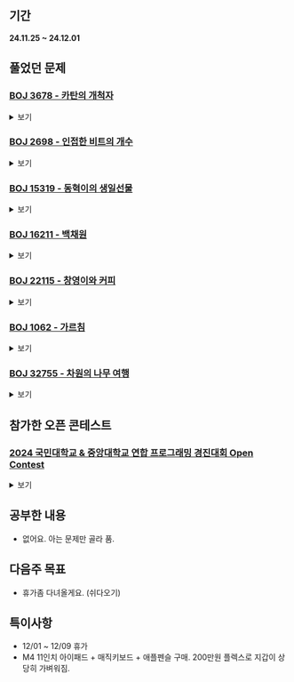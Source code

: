 ## 기간
**24.11.25 ~ 24.12.01**

## 풀었던 문제

### [BOJ 3678 - 카탄의 개척자](https://www.acmicpc.net/problem/3678)
<details>
<summary>보기</summary> 

- 정보
    - Tier: GoldⅠ
    - Tag: implementation

- 타임라인
    - Problem Open: 11/24 22:40
    - Tag Open: 11/25 07:20
    - Solve: --/-- --:--

- 풀이
    - 깡으로 해보는중

- 회고
    - 시뮬레이션 / 구현인 점 짐작은 하고 있었지만, 직접 태그를 확인해보고는 경악했다.
    - 시간이 오래 걸릴 것 같아 이번주 까지 푸는걸 목표로 잡고 임시적으로 유기
 
- 코드
  - ```cpp
    코드
    ```

</details>

### [BOJ 2698 - 인접한 비트의 개수](https://www.acmicpc.net/problem/2698)
<details>
<summary>보기</summary> 

- 정보
    - Tier: GoldⅣ
    - Tag: DP

- 타임라인
    - Problem Open: 11/25 22:10
    - Tag Open: 11/25 22:30
    - Solve: 11/25 23:01

- 풀이
    - $DP[i][N][K] =$ 첫 비트가 $i$이고, 크기가 $N$, 인접 비트의 개수가 $K$인 수열의 개수 $i \in \lbrace0, 1\rbrace$
    - <img src="http://latex.codecogs.com/png.latex?\dpi{110}\bg_white 
          \begin{cases}
          DP[i][N][K] = DP[i-1][N-1][K] + DP[i][N-1][K-1] & i=1 \\
          DP[i][N][K] = DP[i][N-1][K] + DP[i+1][N-1][K] & i=0
          \end{cases}
          "/>
    - 기저사례: $DP[0][1][0] = DP[1][1][0] = 1$

- 회고
    - 점화식 구현에서 애를 먹었다. 최적화 문제가 아닌 새로운 유형의 DP 문제로 잘 연구해서 쿼리에 추가하기
    - [바텀업 방식 코드](https://www.acmicpc.net/source/79130749)
 
- 코드
  - ```cpp
    #include <iostream>
    #include <vector>
    
    using namespace std;
    
    vector <vector <int>> bit0DP(101, vector <int> (101, -1));
    vector <vector <int>> bit1DP(101, vector <int> (101, -1));
    
    int get0BitDP(int N, int K);
    int get1BitDP(int N, int K);
    
    int get0BitDP(int N, int K) {
        if (N <= K) return 0;
    
        if (bit0DP[N][K] == -1) {
            bit0DP[N][K] = get0BitDP(N - 1, K) + get1BitDP(N - 1, K);
        }
        return bit0DP[N][K];
    }
    
    int get1BitDP(int N, int K) {
        if (N <= K) return 0;
    
        if (bit1DP[N][K] == -1) {
            bit1DP[N][K] = get0BitDP(N - 1, K) + get1BitDP(N - 1, K - 1);
        }
        return bit1DP[N][K];
    }
    int main() {
        ios_base::sync_with_stdio(false);
        cin.tie(NULL); cout.tie(NULL);
    
        int tc;
        cin >> tc;
    
        bit0DP[1][0] = 1;
        bit1DP[1][0] = 1;
    
        int N, K;
        while (tc--) {
            cin >> N >> K;
            cout << get0BitDP(N, K) + get1BitDP(N, K) << '\n';
        }
        return 0;
    }
    ```

</details>

### [BOJ 15319 - 동혁이의 생일선물](https://www.acmicpc.net/problem/15319)
<details>
<summary>보기</summary> 

- 정보
    - Tier: GoldⅣ
    - Tag: Divide_and_Conquer

- 타임라인
    - Problem Open: 11/26 22:00
    - Tag Open: --/-- --:--
    - Solve: 11/26 23:28

- 풀이
    - $n^m + n^{m-1} + n^{m-2} + \dots + 1 < n^{m+1} (n \ge 2)$
    - 이를 숙지하여 오름차순 나열하여 관찰
    - $i = max(j | 2^j - 1 < k) + 1$라고 할 때 아래와 같음
    - <img src="http://latex.codecogs.com/png.latex?\dpi{110}\bg_white 
          f(x, k) = 
          \begin{cases}
          x^{i-1} + f(x, k-2^{i-1}) & k > 0 \\
          0 & k \le 0
          \end{cases}
          "/>
    - 이를 재귀함수로 구현

- 회고
    - 나는 여전히 멍청하다는 것을 깨닫게 해준 문제
    - 구현 식을 세우고, 이를 어떻게 구현할 것인지 까지 확실히 해두기
    - [mod 연산의 특징](https://developer-mac.tistory.com/84) 제대로 숙지 (제발..)
    - [깔끔한 풀이](https://www.acmicpc.net/source/78800490): 오름차순 나열했을 때 $k$를 2진수로 하여 i번째 비트가 켜져있으면 $ans = ans + n^i$
 
- 코드
  - ```cpp
    #include <iostream>

    #define MOD 1000000007
    
    using namespace std;
    
    long long pow(int n, int i) {
        long long result = 1;
        while(i--) {
            result = ((result % MOD) * (n % MOD)) % MOD;
        }
        return result;
    }
    
    long long getNum(int x, int k) {
        if (k <= 0) return 0;
    
        long long i = 1;
        while ((1 << i) - 1 < k) {
            i++;
        }
    
        return (pow(x, i-1) + getNum(x, k - (1 << (i-1)))) % MOD;
    }
    
    int main() {
        long long n, x, k, ans;;
        ans = 0;
    
        cin >> n;
        while (n--) {
            cin >> x >> k;
            ans += getNum(x, k);
            ans %= MOD;
        }
    
        cout << ans;
        return 0;
    }
    ```

</details>

### [BOJ 16211 - 백채원](https://www.acmicpc.net/problem/16211)
<details>
<summary>보기</summary> 

- 정보
    - Tier: GoldⅡ
    - Tag: Dijkstra

- 타임라인
    - Problem Open: 11/27 12:00
    - Tag Open: --/-- --:--
    - Solve: 11/27 21:37

- 풀이
    - 다익스트라에서 출발점을 여러 부분으로 하여 변형하여 풀이 (코드 참조)

- 회고
    - 실풀이 대략 80분
    - 열심히 연습하자.
 
- 코드
  - ```cpp
    #include <iostream>
    #include <algorithm>
    #include <vector>
    #include <queue>
    
    #define INF 1e9 * 2 + 1
    
    using namespace std;
    typedef long long ll;
    
    int N, M, K;
    vector <vector <pair <int, int>>> graph;
    vector <ll> runawayDist;
    vector <ll> chaserDist;
    
    void dijkstra(vector <ll> &dist) {
        priority_queue <pair <ll, int>> pq;
        for (int i = 0; i < int(dist.size()); i++) {
            if (dist[i] == 0) {
                pq.push({0, i});
            }
        }
    
        while(!pq.empty()) {
            int s = pq.size();
    
            for (int i = 0; i < s; i++) {
                int curNode = pq.top().second;
                ll curDist = -pq.top().first;
                pq.pop();
    
                for (auto &nxt : graph[curNode]) {
                    int nxtNode = nxt.second;
                    ll nxtDist = curDist + nxt.first;
                    if (nxtDist < dist[nxtNode]) {
                        dist[nxtNode] = nxtDist;
                        pq.push({-nxtDist, nxtNode});
                    }
                }
            }
        }
    }
    
    int main() {
        // fastIO
        ios_base::sync_with_stdio(false);
        cin.tie(NULL); cout.tie(NULL);
    
        // init && input
        cin >> N >> M >> K;
    
        graph.resize(N + 1);
        runawayDist.resize(N + 1, INF);
        chaserDist.resize(N + 1, INF);
    
        int u, v, w;
        for (int i = 0; i < M; i++) {
            cin >> u >> v >> w;
            graph[u].push_back({w, v});
            graph[v].push_back({w, u});
        }
    
        int p;
        runawayDist[1] = 0;
        for (int i = 0; i < K; i++) {
            cin >> p;
            chaserDist[p] = 0;
        }
    
        // solve
        dijkstra(runawayDist);
        dijkstra(chaserDist);
    
        vector <int> ans;
        for (int i = 2; i <= N; i++) {
            if (runawayDist[i] < chaserDist[i]) {
                ans.push_back(i);
            }
        }
    
        // output
        if (ans.size() == 0) cout << 0;
    
        sort(ans.begin(), ans.end());
        for (auto &n : ans) {
            cout << n << ' ';
        }
    
        return 0;
    }
    ```

</details>

### [BOJ 22115 - 창영이와 커피](https://www.acmicpc.net/problem/22115)
<details>
<summary>보기</summary> 

- 정보
    - Tier: GoldⅡ
    - Tag: DP

- 타임라인
    - Problem Open: 11/27 22:10
    - Tag Open: --/-- --:--
    - Solve: 11/27 22:23

- 풀이
    - 0-1 냅색문제를 알고있다면 쉽게 풀리는 문제

- 회고
    - 익숙한 맛 (영양가는 X)
 
- 코드
  - ```cpp
    #include <iostream>
    #include <vector>
    
    using namespace std;
    
    int main() {
        // fastIO
        ios_base::sync_with_stdio(false);
        cin.tie(NULL); cout.tie(NULL);
    
        // init && input
        int N, K;
        cin >> N >> K;
    
        vector <vector <int>> dp(N + 1, vector <int> (K + 1, 1e9));
        vector <int> coffee(N + 1);
    
        for (int i = 1; i <= N; i++) {
            cin >> coffee[i];
        }
    
        // solve
        dp[0][0] = 0;
        for (int i = 1; i <= N; i++) {
            for (int j = 0; j <= K; j++) {
                if (coffee[i] <= j) {
                    dp[i][j] = min(dp[i - 1][j], dp[i - 1][j - coffee[i]] + 1);
                } else {
                    dp[i][j] = dp[i - 1][j];
                }
            }
        }
    
        // output
        cout << (dp[N][K] != 1e9 ? dp[N][K] : -1);
        return 0;
    }
    ```

</details>

### [BOJ 1062 - 가르침](https://www.acmicpc.net/problem/1062)
<details>
<summary>보기</summary> 

- 정보
    - Tier: GoldⅣ
    - Tag: Backtracking

- 타임라인
    - Problem Open: 11/27 23:30?
    - Tag Open: --/-- --:--
    - Solve: 11/27 07:36

- 풀이
    - 비트마스킹 활용한 백트래킹
    - $i$번째 알파벳을 가르친 여부를 $i$번째 비트에 저장
    - $and$ 연산으로 알파벳을 완성할 수 있는지 여부 확인하여 이에 대한 $max$값을 찾기
    - $K \le 4$일때는 무슨 수를 사용하더라도 알파벳 완성이 안된다는 것 주의

- 회고
    - 설계 잘하자
 
- 코드
  - ```cpp
    #include <iostream>
    #include <vector>
    
    using namespace std;
    
    int N, K;
    vector <int> words;
    
    int backtracking(int bits, int idx, int n) {
        int res = 0;
        if (n <= 0 || idx == 27) {
            for (int i = 0; i < N; i++) {
                if ((bits & words[i]) == words[i]) res++;
            }
        } else {
            for (int i = idx; i <= 26; i++) {
                if (bits & (1 << i)) continue;
                int newBits = (bits | (1 << i));
                res = max(res, backtracking(newBits, i + 1, n - 1));
            }
        }
        return res;
    }
    
    int main() {
        ios_base::sync_with_stdio(false);
        cin.tie(NULL); cout.tie(NULL);
    
        cin >> N >> K;
        words.resize(N, 0);
    
        string str;
        for (int i = 0; i < N; i++) {
            cin >> str;
            for (auto &ch : str) {
                words[i] |= (1 << (ch - 'a'));
            }
        }
        
        if (K < 5) {
            cout << 0;
        } else {
            cout << backtracking(532741, 0, K - 5);
        }
        return 0;
    }
    ```

</details>

### [BOJ 32755 - 차원의 나무 여행](https://www.acmicpc.net/problem/32755)
<details>
<summary>보기</summary> 

- 정보
    - Tier: GoldⅣ
    - Tag: dp

- 타임라인
    - Problem Open: 12/01 22:00?
    - Tag Open: --/-- --:--
    - Solve: 12/01 22:13

- 풀이
    - 0-1 냅색문제.
    - $dp[i][j] = i$명을 받기 위해 필요한 코스트
    - "적어도 $c$ 명" 이므로 $j$ 의 상한은 $c + 100$
    - $answer = min(dp[n][k]) (c \le k \le c+100)$

- 회고
    - 쩝..
 
- 코드
  - ```cpp
    #include <iostream>
    #include <vector>
    
    using namespace std;
    
    int main() {
        // fastIO
        ios_base::sync_with_stdio(false);
        cin.tie(NULL); cout.tie(NULL);
    
        // init && input
        int c, n;
        cin >> c >> n;
    
        vector <int> cost(n + 1);
        vector <int> value(n + 1);
    
        for (int i = 1; i <= n; i++) {
            cin >> cost[i] >> value[i];
        }
    
        // solve
        vector <vector <int>> dp(n + 1, vector <int>(c + 102, 1e9));
        dp[0][0] = 0;
    
        for (int i = 1; i <= n; i++) {
            for (int j = 0; j <= c + 101; j++) {
                dp[i][j] = dp[i - 1][j];
                for (int k = 0; j >= value[i] * k; k++) {
                    dp[i][j] = min(dp[i][j], dp[i - 1][j - (value[i] * k)] + (cost[i] * k));
                }
            }
        }
    
        int ans = 1e9;
        for (int i = c; i <= c + 101; i++) {
            ans = min(ans, dp[n][i]);
        }
        cout << ans;
        return 0;
    }
    ```

</details>

## 참가한 오픈 콘테스트

### [2024 국민대학교 & 중앙대학교 연합 프로그래밍 경진대회 Open Contest](https://www.acmicpc.net/contest/view/1407)
<details>
<summary>보기</summary>

| 문제 | A | B | C | D | E | F | G | H | I | J | K | L |
|---|---|---|---|---|---|---|---|---|---|---|---|---|
|결과| AC | AC | WA | WA | AC | - | WA | - | WA | - | - | - |

- A번: [햄버거]()
    - 주어진대로 케이스워크 짜면 되는 문제
 
- B번: [수열이에요?]()
    - 간단하게 $v[l] ~ v[r]$ 부분 오름차순 정렬해서 $v[l-1] \le v[l]$ and $v[r] \le v[r+1]$ 이면 Yes, 아니면 No
 
- C번: [네 또 수열입니다]()
    - $A_1 + A_2 \cdots + A_i = i (1 \le i < N \cdot K)$ 를 만족하는 수열을 만드는데 $[1, 1, \dots 1, 1]$ 말고 있나? -> $N = 2, K = 1$ 일때 $[1, 2]$ 있음
    - 문제 잘 이해해놓고 해당 케이스 생각 못해서 갖다버림 (기분이 매우 더럽다.)
 
- D번: [손이 닿는 범위]()
    - 단순하게 기하적인 역량 부족 및 문제 잘못 이해
 
- E번: [차원의 나무 여행]()
    - 워프가 연결되지 않은 부분만 갈 수 있다는 것 -> 그래프 연결을 반전시키자.
    - 제한이 적어서 브루트포스 + dfs로 풀이.
    - 문제 잘 읽기
    - 정해는 이거랑 다르게 품. (트리가 이분 그래프라는 점 이용)
 
- F번: [분수 경로]()
    - 분수를 gcd로 약분, 2의 거듭제곱 부분까진 갔으나 양수, 음수 케웤을 못짜서 내다버림
 
- G번: [문어]()
    - 풀이 봐도 모르겠음. 저걸 도대체 어떻게 생각하는거임?
 
- I번: [준근이의 마법 공방]()
    - 케이스워크 문제. 그냥 단순히 두뇌가 나빠서 못푼듯.
    - 케이스 짜는 문제들 좀 연습해야하나

 
- 총평
    - 말 그대로 탈탈 털려버림. (문제 자체가 쉬운 문제들 뿐인데 공부든 랜디든 게을리 하니.. 자업자득이라 생각)
    - 공부좀해라 쫌 (기하, 케이스 워크, 구성적 증명, 애드훅)
    - [해설 및 풀이](https://upload.acmicpc.net/617c3046-d337-4448-9262-11227f8c5637/)

</details>

## 공부한 내용
- 없어요. 아는 문제만 골라 품.

## 다음주 목표
- 휴가좀 다녀올게요. (쉬다오기)

## 특이사항
- 12/01 ~ 12/09 휴가
- M4 11인치 아이패드 + 매직키보드 + 애플펜슬 구매. 200만원 플렉스로 지갑이 상당히 가벼워짐.
